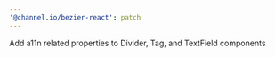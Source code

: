 ```yaml
---
'@channel.io/bezier-react': patch
---
```


Add a11n related properties to Divider, Tag, and TextField components
